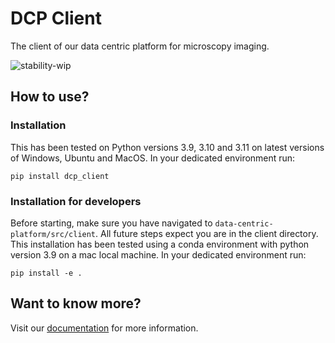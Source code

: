 # DCP Client
The client of our data centric platform for microscopy imaging.

![stability-wip](https://img.shields.io/badge/stability-work_in_progress-lightgrey.svg)

## How to use?

### Installation
This has been tested on Python versions 3.9, 3.10 and 3.11 on latest versions of Windows, Ubuntu and MacOS. In your dedicated environment run:
```
pip install dcp_client
```

### Installation for developers
Before starting, make sure you have navigated to ```data-centric-platform/src/client```. All future steps expect you are in the client directory. This installation has been tested using a conda environment with python version 3.9 on a mac local machine. In your dedicated environment run:
```
pip install -e .
```
## Want to know more?
Visit our [documentation](https://readthedocs.org/projects/data-centric-platform) for more information.
